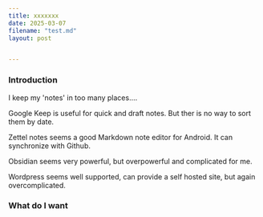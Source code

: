 ```yaml
---
title: xxxxxxx
date: 2025-03-07
filename: "test.md"
layout: post


---
```

### Introduction

I keep my 'notes' in too many places....

Google Keep is useful for quick and draft notes. But ther is no way to sort them by date.

Zettel notes seems a good Markdown note editor for Android. It can synchronize with Github.

Obsidian seems very powerful, but overpowerful and complicated for me.

Wordpress seems well supported, can provide a self hosted site, but again overcomplicated.

### What do I want


